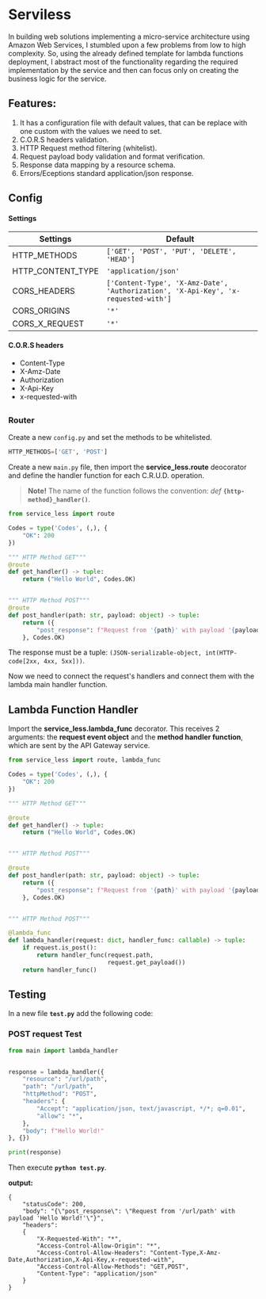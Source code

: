 # Serviless

In building web solutions implementing a micro-service architecture using Amazon Web Services, I stumbled upon a few problems from low to high complexity. 
So, using the already defined template for lambda functions deployment, I abstract most of the functionality regarding the required implementation by the service and then can focus only on creating the business logic for the service.

## Features:

1. It has a configuration file with default values, that can be replace with one custom with the values we need to set.
4. C.O.R.S headers validation.
2. HTTP Request method filtering (whitelist).
3. Request payload body validation and format verification.
5. Response data mapping by a resource schema.
6. Errors/Eceptions standard application/json response.

## Config

#### Settings

| **Settings**      | **Default**                                                                         |
|-------------------|-------------------------------------------------------------------------------------|
| HTTP_METHODS      | `['GET', 'POST', 'PUT', 'DELETE', 'HEAD']`                                          |
| HTTP_CONTENT_TYPE | `'application/json'`                                                                |
| CORS_HEADERS      | `['Content-Type', 'X-Amz-Date', 'Authorization', 'X-Api-Key', 'x-requested-with']`  |
| CORS_ORIGINS      | _`'*'`_                                                                             |
| CORS_X_REQUEST    | _`'*'`_                                                                             |

#### C.O.R.S headers

- Content-Type
- X-Amz-Date
- Authorization
- X-Api-Key
- x-requested-with

## 

### Router

Create a new `config.py` and set the methods to be whitelisted.

```python
HTTP_METHODS=['GET', 'POST']
```

Create a new `main.py` file, then import the __service_less.route__ deocorator and define the handler function for each C.R.U.D. operation.
> **Note!** The name of the function follows the convention: _def_ __`{http-method}_handler()`__.

```python
from service_less import route

Codes = type('Codes', (,), {
    "OK": 200
})

""" HTTP Method GET"""
@route
def get_handler() -> tuple:
    return ("Hello World", Codes.OK)


""" HTTP Method POST"""
@route
def post_handler(path: str, payload: object) -> tuple:
    return ({
        "post_response": f"Request from '{path}' with payload '{payload}'"
    }, Codes.OK)
```

The response must be a tuple: `(JSON-serializable-object, int(HTTP-code[2xx, 4xx, 5xx]))`.

Now we need to connect the request's handlers and connect them with the lambda main handler function.

## Lambda Function Handler

Import the __service_less.lambda_func__ decorator. This receives 2 arguments: the __request event object__ and the __method handler function__, which are sent by the API Gateway service.

```python
from service_less import route, lambda_func

Codes = type('Codes', (,), {
    "OK": 200
})

""" HTTP Method GET"""

@route
def get_handler() -> tuple:
    return ("Hello World", Codes.OK)


""" HTTP Method POST"""

@route
def post_handler(path: str, payload: object) -> tuple:
    return ({
        "post_response": f"Request from '{path}' with payload '{payload}'"
    }, Codes.OK)


""" HTTP Method POST"""

@lambda_func
def lambda_handler(request: dict, handler_func: callable) -> tuple:
    if request.is_post():
        return handler_func(request.path,
                            request.get_payload())
    return handler_func()
```

## Testing

In a new file __`test.py`__ add the following code:

### POST request Test

```python
from main import lambda_handler


response = lambda_handler({
    "resource": "/url/path",
    "path": "/url/path",
    "httpMethod": "POST",
    "headers": {
        "Accept": "application/json, text/javascript, */*; q=0.01",
        "allow": "*",
    },
    "body": f"Hello World!"
}, {})

print(response)
```

Then execute __`python test.py`__. 

__output:__

```console
{
    "statusCode": 200,
    "body": "{\"post_response\": \"Request from '/url/path' with payload 'Hello World!'\"}",
    "headers":
    {
        "X-Requested-With": "*",
        "Access-Control-Allow-Origin": "*",
        "Access-Control-Allow-Headers": "Content-Type,X-Amz-Date,Authorization,X-Api-Key,x-requested-with",
        "Access-Control-Allow-Methods": "GET,POST",
        "Content-Type": "application/json"
    }
}
```
